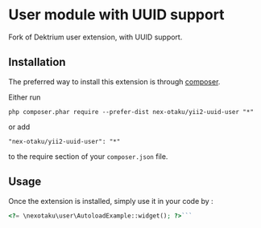 User module with UUID support
=============================
Fork of Dektrium user extension, with UUID support.

Installation
------------

The preferred way to install this extension is through [composer](http://getcomposer.org/download/).

Either run

```
php composer.phar require --prefer-dist nex-otaku/yii2-uuid-user "*"
```

or add

```
"nex-otaku/yii2-uuid-user": "*"
```

to the require section of your `composer.json` file.


Usage
-----

Once the extension is installed, simply use it in your code by  :

```php
<?= \nexotaku\user\AutoloadExample::widget(); ?>```